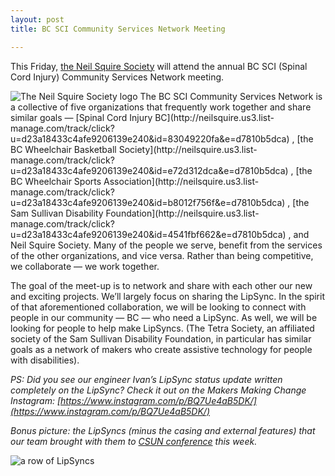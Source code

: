 ```yaml
---
layout: post
title: BC SCI Community Services Network Meeting

---
```


This Friday, [the Neil Squire Society](http://neilsquire.us3.list-manage.com/track/click?u=d23a18433c4afe9206139e240&id=04bd715afc&e=d7810b5dca)  will attend the annual BC SCI (Spinal Cord Injury) Community Services Network meeting.

<img src="http://www.neilsquire.ca/wp-content/uploads/2016/04/Black-Lettering-Teal-Q-1-RGB.jpg" title="The Neil Squire Society logo"/>
The BC SCI Community Services Network is a collective of five organizations that frequently work together and share similar goals — [Spinal Cord Injury BC](http://neilsquire.us3.list-manage.com/track/click?u=d23a18433c4afe9206139e240&id=83049220fa&e=d7810b5dca) , [the BC Wheelchair Basketball Society](http://neilsquire.us3.list-manage.com/track/click?u=d23a18433c4afe9206139e240&id=e72d312dca&e=d7810b5dca) , [the BC Wheelchair Sports Association](http://neilsquire.us3.list-manage.com/track/click?u=d23a18433c4afe9206139e240&id=b8012f756f&e=d7810b5dca) , [the Sam Sullivan Disability Foundation](http://neilsquire.us3.list-manage.com/track/click?u=d23a18433c4afe9206139e240&id=4541fbf662&e=d7810b5dca) , and Neil Squire Society. Many of the people we serve, benefit from the services of the other organizations, and vice versa. Rather than being competitive, we collaborate — we work together.

The goal of the meet-up is to network and share with each other our new and exciting projects. We’ll largely focus on sharing the LipSync. In the spirit of that aforementioned collaboration, we will be looking to connect with people in our community — BC — who need a LipSync. As well, we will be looking for people to help make LipSyncs. (The Tetra Society, an affiliated society of the Sam Sullivan Disability Foundation, in particular has similar goals as a network of makers who create assistive technology for people with disabilities).

<em>PS: Did you see our engineer Ivan’s LipSync status update written completely on the LipSync? Check it out on the Makers Making Change Instagram: [https://www.instagram.com/p/BQ7Ue4aB5DK/](https://www.instagram.com/p/BQ7Ue4aB5DK/)</em>

<em>Bonus picture: the LipSyncs (minus the casing and external features) that our team brought with them to [CSUN conference](https://makersmakingchange.github.io/blog//2017/02/23/CSUN-assistive-technology-conference/) this week.</em>

<img src="https://gallery.mailchimp.com/d23a18433c4afe9206139e240/images/c0c096b2-d62d-4692-a58c-6e2efc3f19f4.jpg" title="a row of LipSyncs">
